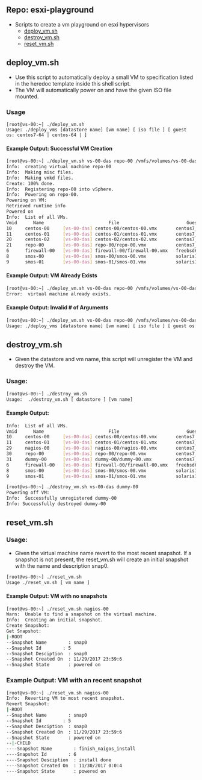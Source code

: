## Repo: esxi-playground 
- Scripts to create a vm playground on esxi hypervisors
  - [deploy_vm.sh](#deploy_vmsh)
  - [destroy_vm.sh](#destroy_vmsh)
  - [reset_vm.sh](#reset_vmsh)

## deploy_vm.sh
- Use this script to automatically deploy a small VM to specification listed in the heredoc template inside this shell script.
- The VM will automatically power on and have the given ISO file mounted.

### Usage
```
[root@vs-00:~] ./deploy_vm.sh
Usage: ./deploy_vms [datastore name] [vm name] [ iso file ] [ guest os: centos7-64 | centos-64 | ]
```

#### Example Output:  Successful VM Creation
```bash
[root@vs-00:~] ./deploy_vm.sh vs-00-das repo-00 /vmfs/volumes/vs-00-das/image-repo/CentOS-7-x86_64-Everything-1708.iso centos7-64
Info:  creating virtual machine repo-00
Info:  Making misc files.
Info:  Making vmkd files.
Create: 100% done.
Info:  Registering repo-00 into vSphere.
Info:  Powering on repo-00.
Powering on VM:
Retrieved runtime info
Powered on
Info:  List of all VMs.
Vmid      Name                        File                         Guest OS        Version   Annotation
10     centos-00     [vs-00-das] centos-00/centos-00.vmx       centos7_64Guest     vmx-13
11     centos-01     [vs-00-das] centos-01/centos-01.vmx       centos7_64Guest     vmx-13
20     centos-02     [vs-00-das] centos-02/centos-02.vmx       centos7_64Guest     vmx-11
21     repo-00       [vs-00-das] repo-00/repo-00.vmx           centos7_64Guest     vmx-11
6      firewall-00   [vs-00-das] firewall-00/firewall-00.vmx   freebsd64Guest      vmx-13
8      smos-00       [vs-00-das] smos-00/smos-00.vmx           solaris11_64Guest   vmx-13
9      smos-01       [vs-00-das] smos-01/smos-01.vmx           solaris11_64Guest   vmx-13
```

#### Example Output:  VM Already Exists
```bash
[root@vs-00:~] ./deploy_vm.sh vs-00-das repo-00 /vmfs/volumes/vs-00-das/image-repo/CentOS-7-x86_64-Everything-1708.iso centos7-64
Error:  virtual machine already exists.
```

#### Example Output: Invalid # of Arguments
```bash
[root@vs-00:~] ./deploy_vm.sh vs-00-das repo-00 /vmfs/volumes/vs-00-das/image-repo/CentOS-7-x86_64-Everything-1708.iso
Usage: ./deploy_vms [datastore name] [vm name] [ iso file ] [ guest os: centos7-64 | centos-64 | ]
```

## destroy_vm.sh
- Given the datastore and vm name, this script will unregister the VM and destroy the VM.

### Usage:
```bash
[root@vs-00:~] ./destroy_vm.sh
Usage:  ./destroy_vm.sh [ datastore ] [vm name]
```

#### Example Output:

```bash
Info:  List of all VMs.
Vmid      Name                        File                         Guest OS        Version   Annotation
10     centos-00     [vs-00-das] centos-00/centos-00.vmx       centos7_64Guest     vmx-13
11     centos-01     [vs-00-das] centos-01/centos-01.vmx       centos7_64Guest     vmx-13
29     nagios-00     [vs-00-das] nagios-00/nagios-00.vmx       centos7_64Guest     vmx-13
30     repo-00       [vs-00-das] repo-00/repo-00.vmx           centos7_64Guest     vmx-13
31     dummy-00      [vs-00-das] dummy-00/dummy-00.vmx         centos7_64Guest     vmx-13
6      firewall-00   [vs-00-das] firewall-00/firewall-00.vmx   freebsd64Guest      vmx-13
8      smos-00       [vs-00-das] smos-00/smos-00.vmx           solaris11_64Guest   vmx-13
9      smos-01       [vs-00-das] smos-01/smos-01.vmx           solaris11_64Guest   vmx-13

[root@vs-00:~] ./destroy_vm.sh vs-00-das dummy-00
Powering off VM:
Info:  Successfully unregistered dummy-00
Info: Successfully destroyed dummy-00
```

## reset_vm.sh

### Usage:
- Given the virtual machine name revert to the most recent snapshot.  If a snapshot is not present, the reset_vm.sh will create an initial snapshot with the name and description snap0.

```bash
[root@vs-00:~] ./reset_vm.sh
Usage ./reset_vm.sh [ vm name ]
```

#### Example Output: VM with no snapshots
```bash
[root@vs-00:~] ./reset_vm.sh nagios-00
Warn:  Unable to find a snapshot on the virtual machine.
Info:  Creating an initial snapshot.
Create Snapshot:
Get Snapshot:
|-ROOT
--Snapshot Name        : snap0
--Snapshot Id        : 5
--Snapshot Desciption  : snap0
--Snapshot Created On  : 11/29/2017 23:59:6
--Snapshot State       : powered on
```

### Example Output:  VM with an recent snapshot
```bash
[root@vs-00:~] ./reset_vm.sh nagios-00
Info:  Reverting VM to most recent snapshot.
Revert Snapshot:
|-ROOT
--Snapshot Name        : snap0
--Snapshot Id        : 5
--Snapshot Desciption  : snap0
--Snapshot Created On  : 11/29/2017 23:59:6
--Snapshot State       : powered on
--|-CHILD
----Snapshot Name        : finish_naigos_install
----Snapshot Id        : 6
----Snapshot Desciption  : install done
----Snapshot Created On  : 11/30/2017 0:0:4
----Snapshot State       : powered on
```
